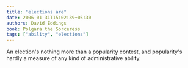 ```yaml
---
title: "elections are"
date: 2006-01-31T15:02:39+05:30
authors: David Eddings
book: Polgara the Sorceress
tags: ["ability", "elections"]
---
```

An election's nothing more than a popularity contest, and popularity's hardly a measure of any kind of administrative ability.
